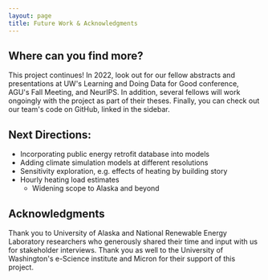 ```yaml
---
layout: page
title: Future Work & Acknowledgments
---
```


## Where can you find more?
This project continues! In 2022, look out for our fellow abstracts and presentations at UW's Learning and Doing Data for Good conference, AGU's Fall Meeting, and NeurIPS. In addition, several fellows will work ongoingly with the project as part of their theses. Finally, you can check out our team's code on GitHub, linked in the sidebar.

## Next Directions: 
+ Incorporating public energy retrofit database into models
+ Adding climate simulation models at different resolutions
+ Sensitivity exploration, e.g. effects of heating by building story
+ Hourly heating load estimates
  + Widening scope to Alaska and beyond

## Acknowledgments
Thank you to University of Alaska and National Renewable Energy Laboratory researchers who generously shared their time and input with us for stakeholder interviews. Thank you as well to the University of Washington's e-Science institute and Micron for their support of this project.
